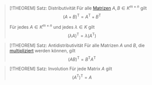 > [!THEOREM] Satz: Distributivität
> Für alle [Matrizen](../Matrix.md) $A, B \in K^{m\times n}$ gilt
> $$(A + B)^\mathsf{T} = A^\mathsf{T} + B^\mathsf{T}$$
> 
> Für jedes $A \in K^{m\times n}$ und jedes $\lambda \in K$ gilt
> $$(\lambda A)^\mathsf{T} = \lambda(A^\mathsf{T})$$

>[!THEOREM] Satz: Antidistributivität
> Für alle Matrizen $A$ und $B$, die [multipliziert](Multiplikation%20von%20Matrizen.md) werden können, gilt
> $$(AB)^\mathsf{T} = B^\mathsf{T}A^\mathsf{T}$$

> [!THEOREM] Satz: Involution
> Für jede Matrix $A$ gilt
> $$(A^\mathsf{T})^\mathsf{T} = A$$